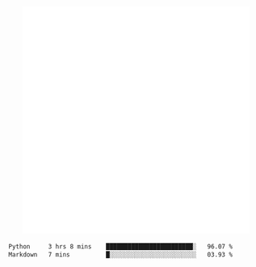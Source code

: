 <div align="center">
    <a href="https://konst.fish">
        <img src="https://raw.githubusercontent.com/konstfish/konstfish/master/fish.svg" alt="Logo" width="450"/>
    </a>
</div>

<!--START_SECTION:waka-->

```text
Python     3 hrs 8 mins    ████████████████████████░   96.07 %
Markdown   7 mins          █░░░░░░░░░░░░░░░░░░░░░░░░   03.93 %
```

<!--END_SECTION:waka-->
